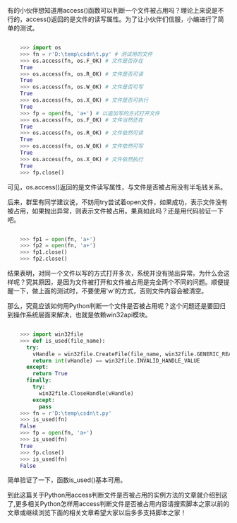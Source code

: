 有的小伙伴想知道用access()函数可以判断一个文件被占用吗？理论上来说是不行的，access()返回的是文件的读写属性。为了让小伙伴们信服，小编进行了简单的测试。

```python

    >>> import os
    >>> fn = r'D:\temp\csdn\t.py' # 测试用的文件
    >>> os.access(fn, os.F_OK) # 文件是否存在
    True
    >>> os.access(fn, os.R_OK) # 文件是否可读
    True
    >>> os.access(fn, os.W_OK) # 文件是否可写
    True
    >>> os.access(fn, os.X_OK) # 文件是否可执行
    True
    >>> fp = open(fn, 'a+') # 以追加写的方式打开文件
    >>> os.access(fn, os.F_OK) # 文件当然还在
    True
    >>> os.access(fn, os.R_OK) # 文件依然可读
    True
    >>> os.access(fn, os.W_OK) # 文件依然可写
    True
    >>> os.access(fn, os.X_OK) # 文件依然执行
    True
    >>> fp.close()
```

可见，os.access()返回的是文件读写属性，与文件是否被占用没有半毛钱关系。

后来，群里有同学建议说，不妨用try尝试着open文件，如果成功，表示文件没有被占用，如果抛出异常，则表示文件被占用。果真如此吗？还是用代码验证一下吧。

```python

    >>> fp1 = open(fn, 'a+')
    >>> fp2 = open(fn, 'a+')
    >>> fp1.close()
    >>> fp2.close()
```

结果表明，对同一个文件以写的方式打开多次，系统并没有抛出异常。为什么会这样呢？究其原因，是因为文件被打开和文件被占用是完全两个不同的问题。顺便提醒一下，做上面的测试时，不要使用'w'的方式，否则文件内容会被清空。

那么，究竟应该如何用Python判断一个文件是否被占用呢？这个问题还是要回归到操作系统层面来解决，也就是依赖win32api模块。

```python

    >>> import win32file
    >>> def is_used(file_name):
      try:
        vHandle = win32file.CreateFile(file_name, win32file.GENERIC_READ, 0, None, win32file.OPEN_EXISTING, win32file.FILE_ATTRIBUTE_NORMAL, None)
        return int(vHandle) == win32file.INVALID_HANDLE_VALUE
      except:
        return True
      finally:
        try:
          win32file.CloseHandle(vHandle)
        except:
          pass
    >>> fn = r'D:\temp\csdn\t.py'
    >>> is_used(fn)
    False
    >>> fp = open(fn, 'a+')
    >>> is_used(fn)
    True
    >>> fp.close()
    >>> is_used(fn)
    False
```

简单验证了一下，函数is_used()基本可用。

到此这篇关于Python用access判断文件是否被占用的实例方法的文章就介绍到这了,更多相关Python怎样用access判断文件是否被占用内容请搜索脚本之家以前的文章或继续浏览下面的相关文章希望大家以后多多支持脚本之家！

